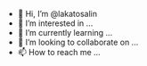 - 👋 Hi, I’m @lakatosalin
- 👀 I’m interested in ...
- 🌱 I’m currently learning ...
- 💞️ I’m looking to collaborate on ...
- 📫 How to reach me ...

<!---
lakatosalin/lakatosalin is a ✨ special ✨ repository because its `README.md` (this file) appears on your GitHub profile.
You can click the Preview link to take a look at your changes.
--->
